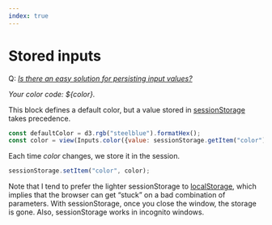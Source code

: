 ```yaml
---
index: true
---
```


# Stored inputs

Q: [_Is there an easy solution for persisting input values?_](https://github.com/observablehq/framework/discussions/887)

_Your color code: ${color}._

This block defines a default color, but a value stored in [sessionStorage](https://developer.mozilla.org/en-US/docs/Web/API/Window/sessionStorage) takes precedence.

```js echo
const defaultColor = d3.rgb("steelblue").formatHex();
const color = view(Inputs.color({value: sessionStorage.getItem("color") ?? defaultColor}));
```

Each time _color_ changes, we store it in the session.

```js echo
sessionStorage.setItem("color", color);
```

Note that I tend to prefer the lighter sessionStorage to [localStorage](https://developer.mozilla.org/en-US/docs/Web/API/Window/localStorage), which implies that the browser can get “stuck” on a bad combination of parameters. With sessionStorage, once you close the window, the storage is gone. Also, sessionStorage works in incognito windows.
